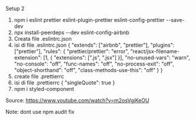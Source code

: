 Setup 2
1. npm i eslint prettier eslint-plugin-prettier eslint-config-prettier --save-dev
2. npx install-peerdeps --dev eslint-config-airbnb
3. Creata file .eslintrc.json
4. isi di file .eslintrc.json
{
  "extends": ["airbnb", "prettier"],
  "plugins": ["prettier"],
  "rules": {
     "prettier/prettier": "error",
    "react/jsx-filename-extension": [1, { "extensions": [".js", ".jsx"] }],
    "no-unused-vars": "warn",
    "no-console": "off",
    "func-names": "off",
    "no-process-exit": "off",
    "object-shorthand": "off",
    "class-methods-use-this": "off"
  }
}
5. create file .prettierrc
6. isi di file .prettierrc
{
  "singleQuote": true
}
7. npm i styled-component

Source: https://www.youtube.com/watch?v=m2osVgjKeOU

Note: dont use npm audit fix
